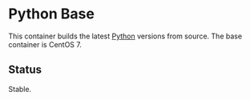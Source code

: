 # Python Base

This container builds the latest [Python](http://python.org) versions from
source. The base container is CentOS 7.

## Status

Stable.
